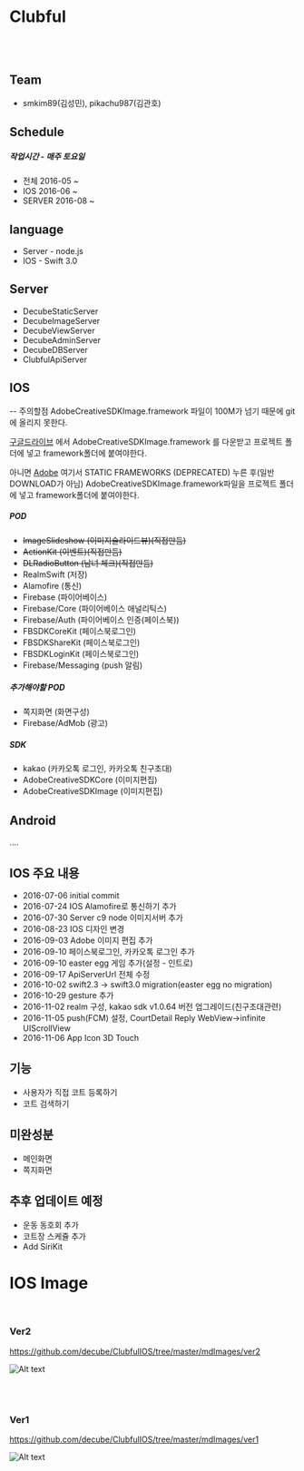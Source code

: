 
# Clubful

<br><br>

## Team

* smkim89(김성민), pikachu987(김관호)

## Schedule

##### 작업시간 - 매주 토요일

* 전체 2016-05 ~
* IOS 2016-06 ~
* SERVER 2016-08 ~

## language

* Server - node.js
* IOS - Swift 3.0

## Server

* DecubeStaticServer
* DecubeImageServer
* DecubeViewServer
* DecubeAdminServer
* DecubeDBServer
* ClubfulApiServer


## IOS

-- 주의할점
AdobeCreativeSDKImage.framework 파일이 100M가 넘기 때문에 git 에 올리지 못한다.

[구글드라이브](https://drive.google.com/drive/folders/0B9LPAVZlBrqSeXNRWmE4TC1sNWM?usp=sharing) 에서 
AdobeCreativeSDKImage.framework 를 다운받고 프로젝트 폴더에 넣고 framework폴더에 붙여야한다.

아니면 [Adobe](https://creativesdk.adobe.com/downloads.html) 여기서 STATIC FRAMEWORKS (DEPRECATED) 누른 후(일반 DOWNLOAD가 아님)
AdobeCreativeSDKImage.framework파일을 프로젝트 폴더에 넣고 framework폴더에 붙여야한다.


 

##### POD

* ~~ImageSlideshow (이미지슬라이드뷰)(직접만듬)~~
* ~~ActionKit (이벤트)(직접만듬)~~
* ~~DLRadioButton (남녀 체크)(직접만듬)~~
* RealmSwift (저장)
* Alamofire (통신)
* Firebase (파이어베이스)
* Firebase/Core (파이어베이스 애널리틱스)
* Firebase/Auth (파이어베이스 인증(페이스북))
* FBSDKCoreKit (페이스북로그인)
* FBSDKShareKit (페이스북로그인)
* FBSDKLoginKit (페이스북로그인)
* Firebase/Messaging (push 알림)


##### 추가해야할 POD

* 쪽지화면 (화면구성)
* Firebase/AdMob (광고)

##### SDK

* kakao (카카오톡 로그인, 카카오톡 친구초대)
* AdobeCreativeSDKCore (이미지편집)
* AdobeCreativeSDKImage (이미지편집)

## Android
....



## IOS 주요 내용
* 2016-07-06 initial commit
* 2016-07-24 IOS Alamofire로 통신하기 추가
* 2016-07-30 Server c9 node 이미지서버 추가
* 2016-08-23 IOS 디자인 변경
* 2016-09-03 Adobe 이미지 편집 추가
* 2016-09-10 페이스북로그인, 카카오톡 로그인 추가
* 2016-09-10 easter egg 게임 추가(설정 - 인트로)
* 2016-09-17 ApiServerUrl 전체 수정
* 2016-10-02 swift2.3 -> swift3.0 migration(easter egg no migration)
* 2016-10-29 gesture 추가
* 2016-11-02 realm 구성, kakao sdk v1.0.64 버전 업그레이드(친구초대관련)
* 2016-11-05 push(FCM) 설정, CourtDetail Reply WebView->infinite UIScrollView
* 2016-11-06 App Icon 3D Touch


## 기능
* 사용자가 직접 코트 등록하기
* 코트 검색하기


## 미완성분
* 메인화면
* 쪽지화면


## 추후 업데이트 예정
* 운동 동호회 추가
* 코트장 스케쥴 추가
* Add SiriKit





# IOS Image
<br>



### Ver2

https://github.com/decube/ClubfulIOS/tree/master/mdImages/ver2

![Alt text](./mdImages/ver2/01.png)

<br><br>



### Ver1

https://github.com/decube/ClubfulIOS/tree/master/mdImages/ver1

![Alt text](./mdImages/ver1/01.png)
